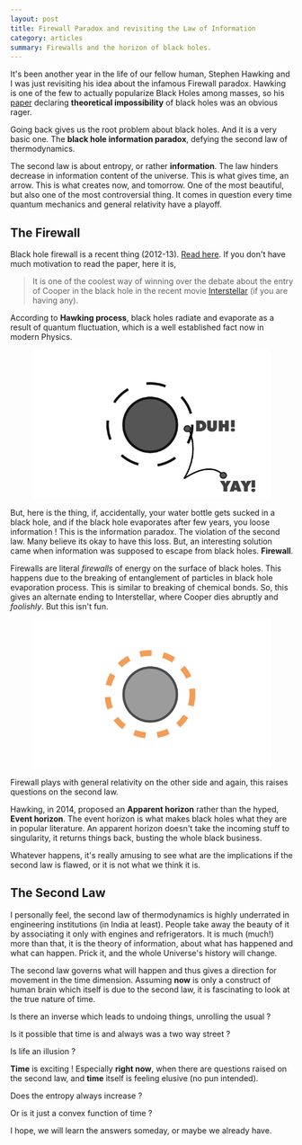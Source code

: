```yaml
---
layout: post
title: Firewall Paradox and revisiting the Law of Information
category: articles
summary: Firewalls and the horizon of black holes.
---
```


<span class="dropcap">I</span>t's been another year in the life of our fellow human, Stephen Hawking and I was just revisiting his idea about the infamous Firewall paradox. Hawking is one of the few to actually popularize Black Holes among masses, so his [paper](http://arxiv.org/pdf/1401.5761v1.pdf) declaring **theoretical impossibility** of black holes was an obvious rager.

Going back gives us the root problem about black holes. And it is a very basic one. The **black hole information paradox**, defying the second law of thermodynamics.

The second law is about entropy, or rather **information**. The law hinders decrease in information content of the universe. This is what gives time, an arrow. This is what creates now, and tomorrow. One of the most beautiful, but also one of the most controversial thing. It comes in question every time quantum mechanics and general relativity have a playoff.

## The Firewall

Black hole firewall is a recent thing (2012-13). [Read here](http://arxiv.org/pdf/1207.3123v4.pdf). If you don't have much motivation to read the paper, here it is,

>It is one of the coolest way of winning over the debate about the entry of Cooper in the black hole in the recent movie [Interstellar](http://www.imdb.com/title/tt0816692/) (if you are having any).

According to **Hawking process**, black holes radiate and evaporate as a result of quantum fluctuation, which is a well established fact now in modern Physics.

<figure>
<img src="/images/posts/firewall/hawkrad.png">
</figure>

But, here is the thing, if, accidentally, your water bottle gets sucked in a black hole, and if the black hole evaporates after few years, you loose information ! This is the information paradox. The violation of the second law. Many believe its okay to have this loss. But, an interesting solution came when information was supposed to escape from black holes. **Firewall**.

Firewalls are literal *firewalls* of energy on the surface of black holes. This happens due to the breaking of entanglement of particles in black hole evaporation process. This is similar to breaking of chemical bonds. So, this gives an alternate ending to Interstellar, where Cooper dies abruptly and *foolishly*. But this isn't fun.

<figure>
<img src="/images/posts/firewall/firewall.png">
</figure>

Firewall plays with general relativity on the other side and again, this raises questions on the second law.

Hawking, in 2014, proposed an **Apparent horizon** rather than the hyped, **Event horizon**. The event horizon is what makes black holes what they are in popular literature. An apparent horizon doesn't take the incoming stuff to singularity, it returns things back, busting the whole black business.

Whatever happens, it's really amusing to see what are the implications if the second law is flawed, or it is not what we think it is.

## The Second Law

I personally feel, the second law of thermodynamics is highly underrated in engineering institutions (in India at least). People take away the beauty of it by associating it only with engines and refrigerators. It is much (much!) more than that, it is the theory of information, about what has happened and what can happen. Prick it, and the whole Universe's history will change.

The second law governs what will happen and thus gives a direction for movement in the time dimension. Assuming **now** is only a construct of human brain which itself is due to the second law, it is fascinating to look at the true nature of time.

Is there an inverse which leads to undoing things, unrolling the usual ?

Is it possible that time is and always was a two way street ?

Is life an illusion ?

**Time** is exciting ! Especially **right now**, when there are questions raised on the second law, and **time** itself is feeling elusive (no pun intended).

Does the entropy always increase ?

Or is it just a convex function of time ?

I hope, we will learn the answers someday, or maybe we already have.
